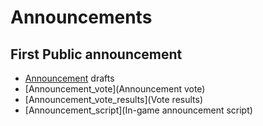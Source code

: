 Announcements
=============

First Public announcement
-------------------------

-   [Announcement](Announcement) drafts
-   [Announcement_vote](Announcement vote)
-   [Announcement_vote_results](Vote results)
-   [Announcement_script](In-game announcement script)

